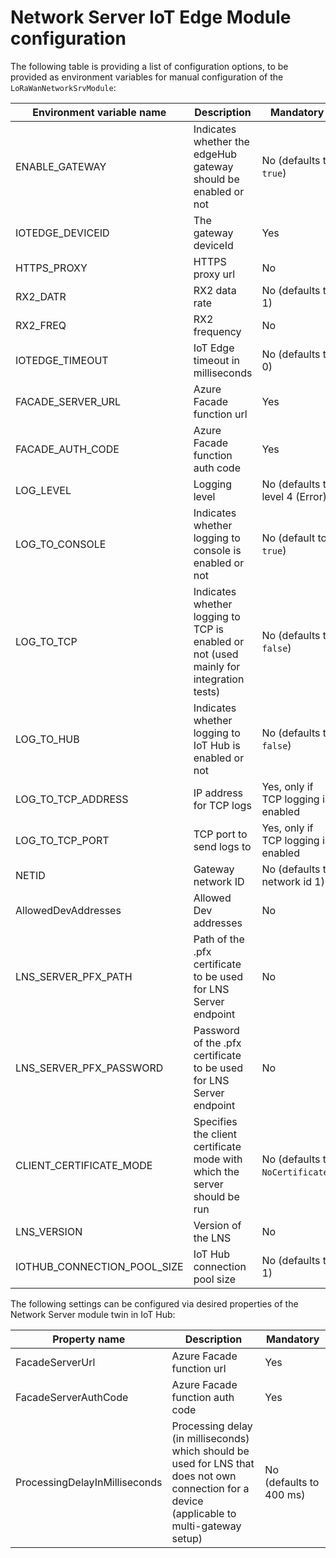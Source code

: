 # Network Server IoT Edge Module configuration

The following table is providing a list of configuration options, to be provided as environment variables for manual configuration of the `LoRaWanNetworkSrvModule`:

| Environment variable name   | Description                                                                            | Mandatory                           |
| --------------------------- | -------------------------------------------------------------------------------------- | ----------------------------------- |
| ENABLE_GATEWAY              | Indicates whether the edgeHub gateway should be enabled or not                         | No (defaults to `true`)             |
| IOTEDGE_DEVICEID            | The gateway deviceId                                                                   | Yes                                 |
| HTTPS_PROXY                 | HTTPS proxy url                                                                        | No                                  |
| RX2_DATR                    | RX2 data rate                                                                          | No (defaults to 1)                  |
| RX2_FREQ                    | RX2 frequency                                                                          | No                                  |
| IOTEDGE_TIMEOUT             | IoT Edge timeout in milliseconds                                                       | No (defaults to 0)                  |
| FACADE_SERVER_URL           | Azure Facade function url                                                              | Yes                                 |
| FACADE_AUTH_CODE            | Azure Facade function auth code                                                        | Yes                                 |
| LOG_LEVEL                   | Logging level                                                                          | No (defaults to level 4 (Error)     |
| LOG_TO_CONSOLE              | Indicates whether logging to console is enabled or not                                 | No (default to `true`)              |
| LOG_TO_TCP                  | Indicates whether logging to TCP is enabled or not (used mainly for integration tests) | No (defaults to `false`)            |
| LOG_TO_HUB                  | Indicates whether logging to IoT Hub is enabled or not                                 | No (defaults to `false`)            |
| LOG_TO_TCP_ADDRESS          | IP address for TCP logs                                                                | Yes, only if TCP logging is enabled |
| LOG_TO_TCP_PORT             | TCP port to send logs to                                                               | Yes, only if TCP logging is enabled |
| NETID                       | Gateway network ID                                                                     | No (defaults to network id 1)       |
| AllowedDevAddresses         | Allowed Dev addresses                                                                  | No                                  |
| LNS_SERVER_PFX_PATH         | Path of the .pfx certificate to be used for LNS Server endpoint                        | No                                  |
| LNS_SERVER_PFX_PASSWORD     | Password of the .pfx certificate to be used for LNS Server endpoint                    | No                                  |
| CLIENT_CERTIFICATE_MODE     | Specifies the client certificate mode with which the server should be run             | No (defaults to `NoCertificate`)    |
| LNS_VERSION                 | Version of the LNS                                                                     | No                                  |
| IOTHUB_CONNECTION_POOL_SIZE | IoT Hub connection pool size                                                           | No (defaults to 1)                  |

The following settings can be configured via desired properties of the Network Server module twin in IoT Hub:

| Property name                 | Description                                                                                                                                   | Mandatory               |
| ----------------------------- | --------------------------------------------------------------------------------------------------------------------------------------------- | ----------------------- |
| FacadeServerUrl               | Azure Facade function url                                                                                                                     | Yes                     |
| FacadeServerAuthCode          | Azure Facade function auth code                                                                                                               | Yes                     |
| ProcessingDelayInMilliseconds | Processing delay (in milliseconds) which should be used for LNS that does not own connection for a device (applicable to multi-gateway setup) | No (defaults to 400 ms) |
